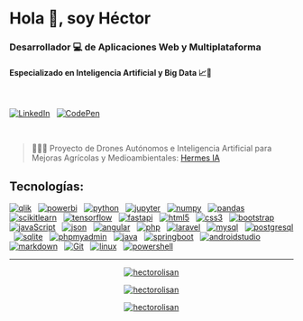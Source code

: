 # Hola 👋, soy Héctor
### Desarrollador 💻 de Aplicaciones Web y Multiplataforma
#### Especializado en Inteligencia Artificial y Big Data 📈🤖

<br>

[![LinkedIn](https://img.shields.io/badge/LinkedIn-hectorolisan-333B4B?style=for-the-badge&logo=linkedin&logoColor=white&labelColor=101010)](https://www.linkedin.com/in/hectorolisan)
&nbsp;
[![CodePen](https://img.shields.io/badge/CodePen-hectorOliSan-333B4B?style=for-the-badge&logo=codepen&logoColor=white&labelColor=101010)](https://codepen.io/hectorOliSan)

<br>

> 🌲🚁🧠 Proyecto de Drones Autónomos e Inteligencia Artificial para Mejoras Agrícolas y Medioambientales: [Hermes IA](https://www3.gobiernodecanarias.org/medusa/edublog/ieselrincon/2021/10/29/proyecto-hermesi/)


## Tecnologías:

[![qlik](https://img.shields.io/badge/qlik-009848?style=for-the-badge&logo=qlik&logoColor=white&labelColor=101010)]()
&nbsp;
[![powerbi](https://img.shields.io/badge/powerbi-F2C811?style=for-the-badge&logo=powerbi&logoColor=white&labelColor=101010)]()
&nbsp;
[![python](https://img.shields.io/badge/python-3776AB?style=for-the-badge&logo=python&logoColor=white&labelColor=101010)]()
&nbsp;
[![jupyter](https://img.shields.io/badge/jupyter-F37626?style=for-the-badge&logo=jupyter&logoColor=white&labelColor=101010)]()
&nbsp;
[![numpy](https://img.shields.io/badge/numpy-013243?style=for-the-badge&logo=numpy&logoColor=white&labelColor=101010)]()
&nbsp;
[![pandas](https://img.shields.io/badge/pandas-150458?style=for-the-badge&logo=pandas&logoColor=white&labelColor=101010)]()
&nbsp;
[![scikitlearn](https://img.shields.io/badge/scikitlearn-F7931E?style=for-the-badge&logo=scikitlearn&logoColor=white&labelColor=101010)]()
&nbsp;
[![tensorflow](https://img.shields.io/badge/tensorflow-FF6F00?style=for-the-badge&logo=tensorflow&logoColor=white&labelColor=101010)]()
&nbsp;
[![fastapi](https://img.shields.io/badge/fastapi-009688?style=for-the-badge&logo=fastapi&logoColor=white&labelColor=101010)]()
&nbsp;
[![html5](https://img.shields.io/badge/html5-1572B6?style=for-the-badge&logo=html5&logoColor=white&labelColor=101010)]()
&nbsp;
[![css3](https://img.shields.io/badge/css3-E34F26?style=for-the-badge&logo=css3&logoColor=white&labelColor=101010)]()
&nbsp;
[![bootstrap](https://img.shields.io/badge/bootstrap-7952B3?style=for-the-badge&logo=bootstrap&logoColor=white&labelColor=101010)]()
&nbsp;
[![javaScript](https://img.shields.io/badge/javaScript-F7DF1E?style=for-the-badge&logo=javascript&logoColor=white&labelColor=101010)]()
&nbsp;
[![json](https://img.shields.io/badge/json-000000?style=for-the-badge&logo=json&logoColor=white&labelColor=101010)]()
&nbsp;
[![angular](https://img.shields.io/badge/angular-E23237?style=for-the-badge&logo=angular&logoColor=white&labelColor=101010)]()
&nbsp;
[![php](https://img.shields.io/badge/php-777BB4?style=for-the-badge&logo=php&logoColor=white&labelColor=101010)]()
&nbsp;
[![laravel](https://img.shields.io/badge/laravel-FF2D20?style=for-the-badge&logo=laravel&logoColor=white&labelColor=101010)]()
&nbsp;
[![mysql](https://img.shields.io/badge/mysql-4479A1?style=for-the-badge&logo=mysql&logoColor=white&labelColor=101010)]()
&nbsp;
[![postgresql](https://img.shields.io/badge/postgresql-4169E1?style=for-the-badge&logo=postgresql&logoColor=white&labelColor=101010)]()
&nbsp;
[![sqlite](https://img.shields.io/badge/sqlite-003B57?style=for-the-badge&logo=sqlite&logoColor=white&labelColor=101010)]()
&nbsp;
[![phpmyadmin](https://img.shields.io/badge/phpmyadmin-6C78AF?style=for-the-badge&logo=phpmyadmin&logoColor=white&labelColor=101010)]()
&nbsp;
[![java](https://img.shields.io/badge/java-EC2025?style=for-the-badge&logo=openjdk&logoColor=white&labelColor=101010)]()
&nbsp;
[![springboot](https://img.shields.io/badge/springboot-6DB33F?style=for-the-badge&logo=springboot&logoColor=white&labelColor=101010)]()
&nbsp;
[![androidstudio](https://img.shields.io/badge/androidstudio-3DDC84?style=for-the-badge&logo=androidstudio&logoColor=white&labelColor=101010)]()
&nbsp;
[![markdown](https://img.shields.io/badge/markdown-000000?style=for-the-badge&logo=markdown&logoColor=white&labelColor=101010)]()
&nbsp;
[![Git](https://img.shields.io/badge/Git-EC2025?style=for-the-badge&logo=git&logoColor=white&labelColor=101010)]()
&nbsp;
[![linux](https://img.shields.io/badge/linux-FCC624?style=for-the-badge&logo=linux&logoColor=white&labelColor=101010)]()
&nbsp;
[![powershell](https://img.shields.io/badge/powershell-5391FE?style=for-the-badge&logo=powershell&logoColor=white&labelColor=101010)]()

<hr>

<div align='center'>
  
[![hectorolisan](https://github-readme-stats.vercel.app/api/top-langs?username=hectorOliSan&theme=dark&show_icons=true&locale=es&layout=compact&line_height=20&bg_color=00000000)]()

[![hectorolisan](https://github-readme-stats.vercel.app/api?username=hectorolisan&show_icons=true&locale=es&line_height=20&title_color=333B4B&hide_title=true&icon_color=333B4B&bg_color=00000000&text_color=FFFFFF)]()

[![hectorolisan](https://github-readme-streak-stats.herokuapp.com?user=hectorolisan&locale=es&theme=dark&date_format=j%20M%5B%20Y%5D&background=00000000&fire=333B4B&ring=333B4B&currStreakLabel=333B4B)]()

</div>
